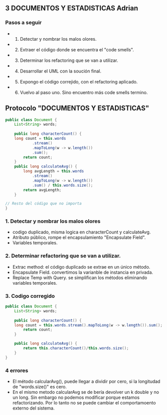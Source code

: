 ## 3 DOCUMENTOS Y ESTADISTICAS Adrian

### Pasos a seguir 
- 1) Detectar y nombrar los malos olores.
- 2) Extraer el código donde se encuentra el "code smells".
- 3) Determinar los refactoring que se van a utilizar.
- 4) Desarrollar el UML con la soución final.
- 5) Expongo el código correjido, con el refactoring aplicado.
- 6) Vuelvo al paso uno. Sino encuentro más code smells termino.

## Protocolo "DOCUMENTOS Y ESTADISTICAS"

```java
public class Document {
    List<String> words;
  
    public long characterCount() {
 	long count = this.words
            .stream()
            .mapToLong(w -> w.length())
            .sum();
    	return count;
	}
    public long calculateAvg() {
    	long avgLength = this.words
            .stream()
            .mapToLong(w -> w.length())
            .sum() / this.words.size();
 	    return avgLength;
	}

// Resto del código que no importa
}
```
### 1. Detectar y nombrar los malos olores
- codigo duplicado, misma logica en characterCount y calculateAvg. 
- Atributo público, rompe el encapsulamiento "Encapsulate Field".
- Variables temporales.

### 2. Determinar refactoring que se van a utilizar.
- Extrac method:           el código duplicado se extrae en un único método.
- Encapsulate Field.       convertimos la varianble de instancia en privada. 
- Replace Temp with Query. se simplifican los métodos eliminando variables temporales.

### 3. Codigo corregido

```java
public class Document {
    List<String> words;
  
    public long characterCount() {
 	long count = this.words.stream().mapToLong(w -> w.length()).sum();
    	return count;
	}

    public long calculateAvg() {
        return this.characterCount()/this.words.size();
    }
}
```
### 4 errores
-  El método calcularAvg(), puede llegar a dividir por cero, si la longitudad de "words.size()" es cero.
- En el mismo metodo calcularAvg se de bería devolver un k double y no un long. Sin embargo no podemos modificar porque estamos refactorizando. Por lo tanto no se puede cambiar el comportamoento externo del sistema.